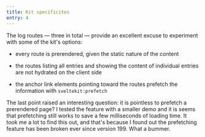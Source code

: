 ```yaml
---
title: Kit specificites
entry: 4
---
```


The log routes — three in total — provide an excellent excuse to experiment with some of the kit's options:

- every route is prerendered, given the static nature of the content

- the routes listing all entries and showing the content of individual entries are not hydrated on the client side

- the anchor link elements pointing toward the routes prefetch the information with `sveltekit:prefetch`

The last point raised an interesting question: it is pointless to prefetch a prerendered page? I tested the feature with a smaller demo and it is seems that prefetching still works to save a few milliseconds of loading time. It took me a lot to find this out, and that's because I found out the prefetching feature has been broken ever since version 199. What a bummer.
